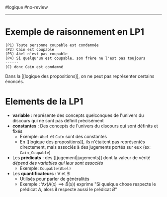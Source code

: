#logique #no-review 

----

# Exemple de raisonnement en LP1
```
(P1) Toute personne coupable est condamnée
(P2) Cain est coupable
(P3) Abel n'est pas coupable
(P4) Si quelqu'un est coupable, son frère ne l'est pas toujours
------
(C) donc Cain est condamné
```

Dans la [[logique des propositions]], on ne peut pas représenter certains énoncés.



# Elements de la LP1
 - **variable** : représente des concepts quelconques de l'univers du discours qui ne sont pas définit précisément
 - **constantes** : Des concepts de l'univers du discours qui sont définits et fixés
     - Exemple: `Abel` et `Caïn` sont des constantes
     - En [[logique des propositions]], ils n'étaitent pas représentés directement, mais associés à des jugements portés sur eux (ex: `Cain_Coupable`)
 - Les **prédicats** : des [[jugement|jugements]] dont la valeur de vérité _dépend des variables qui leur sont associés_
     - Exemple: `Coupable(Abel)`
 - Les **quantificateurs** : $\forall$ et $\exists$ 
     - Utilisés pour parler de généralités
     - Exemple : $\forall x (A(x) \implies B(x))$ exprime "Si quelque chose respecte le prédicat $A$, alors il respecte aussi le prédicat $B$"


